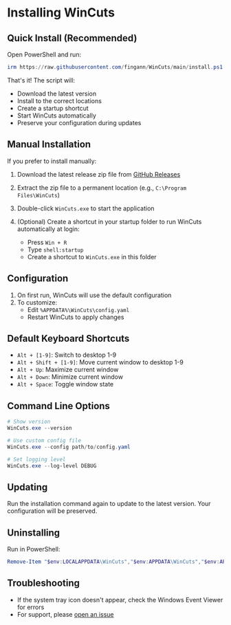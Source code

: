 # Installing WinCuts

## Quick Install (Recommended)
Open PowerShell and run:
```powershell
irm https://raw.githubusercontent.com/fingann/WinCuts/main/install.ps1 | iex
```

That's it! The script will:
- Download the latest version
- Install to the correct locations
- Create a startup shortcut
- Start WinCuts automatically
- Preserve your configuration during updates

## Manual Installation
If you prefer to install manually:
1. Download the latest release zip file from [GitHub Releases](https://github.com/fingann/WinCuts/releases)
2. Extract the zip file to a permanent location (e.g., `C:\Program Files\WinCuts`)
3. Double-click `WinCuts.exe` to start the application
4. (Optional) Create a shortcut in your startup folder to run WinCuts automatically at login:

   - Press `Win + R`
   - Type `shell:startup`
   - Create a shortcut to `WinCuts.exe` in this folder

## Configuration
1. On first run, WinCuts will use the default configuration
2. To customize:
   - Edit `%APPDATA%\WinCuts\config.yaml`
   - Restart WinCuts to apply changes

## Default Keyboard Shortcuts
- `Alt + [1-9]`: Switch to desktop 1-9
- `Alt + Shift + [1-9]`: Move current window to desktop 1-9
- `Alt + Up`: Maximize current window
- `Alt + Down`: Minimize current window
- `Alt + Space`: Toggle window state

## Command Line Options
```powershell
# Show version
WinCuts.exe --version

# Use custom config file
WinCuts.exe --config path/to/config.yaml

# Set logging level
WinCuts.exe --log-level DEBUG
```

## Updating
Run the installation command again to update to the latest version. Your configuration will be preserved.

## Uninstalling
Run in PowerShell:
```powershell
Remove-Item "$env:LOCALAPPDATA\WinCuts","$env:APPDATA\WinCuts","$env:APPDATA\Microsoft\Windows\Start Menu\Programs\Startup\WinCuts.lnk" -Recurse -Force
```

## Troubleshooting
- If the system tray icon doesn't appear, check the Windows Event Viewer for errors
- For support, please [open an issue](https://github.com/yourusername/WinCuts/issues) 